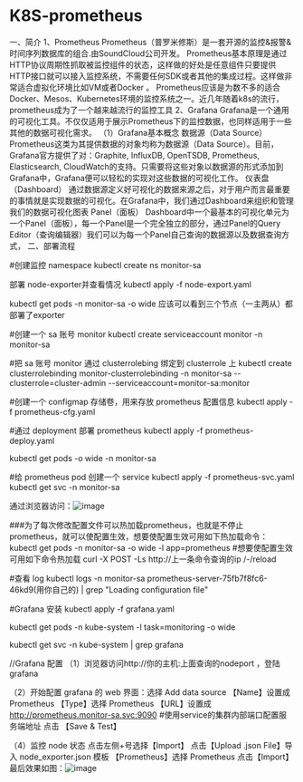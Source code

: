 # K8S-prometheus
一、简介
1、Prometheus
Prometheus（普罗米修斯）是一套开源的监控&报警&时间序列数据库的组合.由SoundCloud公司开发。
Prometheus基本原理是通过HTTP协议周期性抓取被监控组件的状态，这样做的好处是任意组件只要提供HTTP接口就可以接入监控系统，不需要任何SDK或者其他的集成过程。这样做非常适合虚拟化环境比如VM或者Docker 。
Prometheus应该是为数不多的适合Docker、Mesos、Kubernetes环境的监控系统之一。近几年随着k8s的流行，prometheus成为了一个越来越流行的监控工具
2、Grafana
Grafana是一个通用的可视化工具。不仅仅适用于展示Prometheus下的监控数据，也同样适用于一些其他的数据可视化需求。
（1）Grafana基本概念
数据源（Data Source）
Prometheus这类为其提供数据的对象均称为数据源（Data Source）。目前，Grafana官方提供了对：Graphite, InfluxDB, OpenTSDB, Prometheus, Elasticsearch, CloudWatch的支持。只需要将这些对象以数据源的形式添加到Grafana中，Grafana便可以轻松的实现对这些数据的可视化工作。
仪表盘（Dashboard）
通过数据源定义好可视化的数据来源之后，对于用户而言最重要的事情就是实现数据的可视化。在Grafana中，我们通过Dashboard来组织和管理我们的数据可视化图表
Panel（面板）
Dashboard中一个最基本的可视化单元为一个Panel（面板），每一个Panel是一个完全独立的部分，通过Panel的Query Editor（查询编辑器）我们可以为每一个Panel自己查询的数据源以及数据查询方式，
二、部署流程

#创建监控 namespace
kubectl create ns monitor-sa

部署 node-exporter并查看情况
kubectl apply -f node-export.yaml

kubectl get pods -n monitor-sa -o wide
应该可以看到三个节点（一主两从）都部署了exporter

#创建一个 sa 账号 monitor
kubectl create serviceaccount monitor -n monitor-sa

#把 sa 账号 monitor 通过 clusterrolebing 绑定到 clusterrole 上
kubectl create clusterrolebinding monitor-clusterrolebinding -n monitor-sa --clusterrole=cluster-admin  --serviceaccount=monitor-sa:monitor

#创建一个 configmap 存储卷，用来存放 prometheus 配置信息
kubectl apply -f prometheus-cfg.yaml

#通过 deployment 部署 prometheus
kubectl apply -f prometheus-deploy.yaml

kubectl get pods -o wide -n monitor-sa

#给 prometheus pod 创建一个 service
kubectl apply -f prometheus-svc.yaml kubectl get svc -n monitor-sa

通过浏览器访问：![image](https://user-images.githubusercontent.com/60837389/225901526-6da34065-249e-4eff-ac7d-0acc67d5f518.png)

 
###为了每次修改配置文件可以热加载prometheus，也就是不停止prometheus，就可以使配置生效，想要使配置生效可用如下热加载命令：
kubectl get pods -n monitor-sa -o wide -l app=prometheus
#想要使配置生效可用如下命令热加载
curl -X POST -Ls http://上一条命令查询的ip /-/reload 

#查看 log
kubectl logs -n monitor-sa prometheus-server-75fb7f8fc6-46kd9(用你自己的)  | grep "Loading configuration file"

#Grafana 安装
kubectl apply -f grafana.yaml

kubectl get pods -n kube-system -l task=monitoring -o wide

kubectl get svc -n kube-system | grep grafana

//Grafana 配置 
（1）浏览器访问http://你的主机:上面查询的nodeport ，登陆 grafana

（2）开始配置 grafana 的 web 界面：选择 Add data source
【Name】设置成 Prometheus
【Type】选择  Prometheus
【URL】设置成 http://prometheus.monitor-sa.svc:9090		#使用service的集群内部端口配置服务端地址
点击 【Save & Test】

（4）监控 node 状态
点击左侧+号选择【Import】
点击【Upload .json File】导入 node_exporter.json 模板
【Prometheus】选择 Prometheus
点击【Import】
最后效果如图：![image](https://user-images.githubusercontent.com/60837389/225901578-dc795298-de0b-4de7-a5b0-beacf0c5db4a.png)

 
